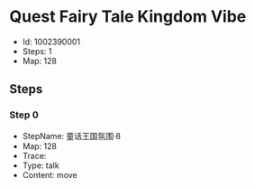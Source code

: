 # Quest Fairy Tale Kingdom Vibe

- Id: 1002390001
- Steps: 1
- Map: 128

## Steps

### Step 0
- StepName:  童话王国氛围·8
- Map:  128
- Trace:  
- Type:  talk
- Content:  move


